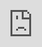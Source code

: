 Title: Simple Django deployment part three: deploy code
Description: How to get your Django code running on the server
Slug: simple-django-deployment-3
Date: 2020-04-26 15:00
Category: Django

We've got our server set up, and our Django code is ready.
Now we can actually deploy Django to our server.
The goal of this section is to get a basic deployment done.
We'll do some automation and introduce some extra tools later.

In this section we'll cover:

- Windows line endings
- Uploading and running your Django app

### Windows line endings

A quick aside before we start deploying: Windows line endings. These are the curse of every Django developer running Windows.
This is one of those technical details that you never want to know about, but they'll bite you in the ass if you ignore them.

The TLDR is that in Linux and MacOS, lines end with the "\n" character.
On Windows lines end with "\r\n", because fuck-you-that's-why.
The problem is that your Windows Python files will fail on Linux because they have the wrong line endings.

There are several ways to fix this, including writing our own custom bash or Python scripts to convert these line endings, but for simplicity we'll just use an off-the-shelf tool called [dos2unix](https://linux.die.net/man/1/dos2unix), which I'll show you later.

You can help avoid this problem in VSCode by selecting the "LF" option instead of "CRLF" for the "End of Line Sequence" setting, which is visible in the toolbar on the bottom right hand corner of your screen.

# Uploading and running your Django app

Let's upload our code to the server and set up our app so we can run it. There are lots of ways to do get your code onto the server: scp, rsync, git. I'm going to stick to using scp to limit the number of new tools needed to do this.

Currently our Django project, on our local machine, looks like this:

```text
/django-deploy
├── env                     Python 3 virtualenv
├── requirements.txt        Python requirements
├── db.sqlite3              Local SQLite database
└── tute                    Django project code
    ├── tute                Django app code
    ├── counter             Django app code
    └── manage.py           Django management script
```

When we upload our code, we're going to put it in the root user's home directory - /root/. It'll look like this:

```text
/root
└── deploy                  All uploaded code
    ├── requirements.txt    Python requirements
    └── tute                Django project code
        ├── tute            Django app code
        ├── counter         Django app code
        └── manage.py       Django management script
```

Then we'll be creating a directory called /app/, which will be the final resting place of our code,
and we will set up our project like this:

```text
/app
├── env                     Python 3 virtualenv
├── requirements.txt        Python requirements
├── db.sqlite3              Production SQLite database
└── tute                    Django project code
    ├── tute                Django app code
    ├── counter             Django app code
    ├── staticfiles         Collected static files
    └── manage.py           Django management script
```

A key idea is that every time we re-deploy our code in the future, we want to delete and re-create the folder /app/tute,
but we want to keep the database (db.sqlite3), or else we lose all our production data.

What I'm going to show you now is a very manual process, we will automate this later.

<div class="loom-embed"><iframe src="https://www.loom.com/embed/de3cbdca8ec146dd80f3e5136636b3ea" frameborder="0" webkitallowfullscreen mozallowfullscreen allowfullscreen style="position: absolute; top: 0; left: 0; width: 100%; height: 100%;"></iframe></div>

So to recap, the testing we just did looks like this:

![gunicorn http]({attach}gunicorn-server-http.png)

We're most of the way there! We've got our Django app running our server.
There's just a bit more to go before it's fully deployed.

### Next steps

To really say that our app is "deployed", we need it to run even when we're not around.
In the next section, we'll learn how to [run Django in the background]({filename}/simple-django-deployment-4.md)
